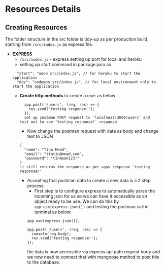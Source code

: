 # Resources Details

## Creating Resources
The folder structure in the src folder is tidy-up as per production build, statring from `/src/index.js` as express file.

- **EXPRESS**
  - `/src/index.js` - express setting up port for local and heroku
  - setting up start command in package.json as 
  ```
    "start": "node src/index.js", // for heroku to start the application
    "dev": "nodemon src/index.js", // for local environment only to start the application
  ```
  - **Create http methods** to create a user as below
    ```
      app.post('/users', (req, res) => {
        res.send('testing response!');
      }); 
      set up postman POST request to 'localhost:3000/users' and test out to see 'testing response!' response
    ```
    - Now change the postman request with data as body and change text to JSON
    ```
    {
      "name": "Tina Mead",
      "email": "tintin@mead.com",
      "passowrd": "tinmean123!"
    }
    it still returns the response as per apps response 'testing response!'
    ``` 
    - Accepting that postman data to create a new data is a 2 step process.
      - First step is to configure express to automatically parse the incoming json for us so we can have it accessible as an object ready to be use. We can do this by `app.use(express.json())` and testing the postman call in terminal as below:
      ```
      app.use(express.json());

      app.post('/users', (req, res) => {
        console(req.body);
        res.send('testing response!');
      });
      ```
      the data is now accessible via express api path request body and we now need to connect that with mongoose method to post this to the database.
